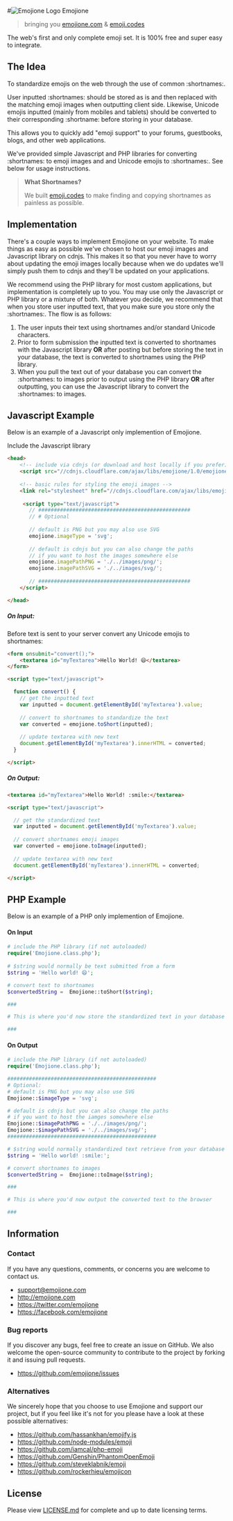 #![Emojione Logo](http://git.emojione.com/images/png/1F40C.png) Emojione 
> bringing you [emojione.com](http://emojione.com/) & [emoji.codes](http://emoji.codes.com/)

The web's first and only complete emoji set. It is 100% free and super easy to integrate.


## The Idea

To standardize emojis on the web through the use of common :shortnames:. 

User inputted :shortnames: should be stored as is and then replaced with the matching emoji images when outputting client side. Likewise, Unicode emojis inputted (mainly from mobiles and tablets) should be converted to their corresponding :shortname: before storing in your database.

This allows you to quickly add "emoji support" to your forums, guestbooks, blogs, and other web applications. 

We've provided simple Javascript and PHP libraries for converting :shortnames: to emoji images and and Unicode emojis to :shortnames:. See below for usage instructions.

> **What Shortnames?**
> 
> We built [emoji.codes](http://emoji.codes.com/) to make finding and copying shortnames as painless as possible.


## Implementation

There's a couple ways to implement Emojione on your website. To make things as easy as possible we've chosen to host our emoji images and Javascript library on cdnjs. This makes it so that you never have to worry about updating the emoji images locally because when we do updates we'll simply push them to cdnjs and they'll be updated on your applications.

We recommend using the PHP library for most custom applications, but implementation is completely up to you. You may use only the Javascript or PHP library or a mixture of both. Whatever you decide, we recommend that when you store user inputted text, that you make sure you store only the :shortnames:. The flow is as follows:

1. The user inputs their text using shortnames and/or standard Unicode characters.
2. Prior to form submission the inputted text is converted to shortnames with the Javascript library **OR** after posting but before storing the text in your database, the text is converted to shortnames using the PHP library.
3. When you pull the text out of your database you can convert the :shortnames: to images prior to output using the PHP library **OR** after outputting, you can use the Javascript library to convert the :shortnames: to images.



## Javascript Example

Below is an example of a Javascript only implemention of Emojione. 

Include the Javascript library
```html
<head>
	<!-- include via cdnjs (or download and host locally if you prefer) -->
    <script src="//cdnjs.cloudflare.com/ajax/libs/emojione/1.0/emojione.min.js" type="text/javascript"></script>
    
    <!-- basic rules for styling the emoji images -->
    <link rel="stylesheet" href="//cdnjs.cloudflare.com/ajax/libs/emojione/1.0/emojione.min.css" type="text/css" media="all" />
    
     <script type="text/javascript">
       // #################################################
       // # Optional
       
       // default is PNG but you may also use SVG
       emojione.imageType = 'svg';
       
       // default is cdnjs but you can also change the paths 
       // if you want to host the images somewhere else
       emojione.imagePathPNG = './../images/png/';
       emojione.imagePathSVG = './../images/svg/';
       
       // #################################################
    </script>

</head>
```


##### On Input:
Before text is sent to your server convert any Unicode emojis to shortnames:
```html
<form onsubmit="convert();">
	<textarea id="myTextarea">Hello World! 😄</textarea>
</form>

<script type="text/javascript">

  function convert() {
    // get the inputted text
    var inputted = document.getElementById('myTextarea').value;
    
    // convert to shortnames to standardize the text
    var converted = emojione.toShort(inputted);
  
    // update textarea with new text
    document.getElementById('myTextarea').innerHTML = converted;
  }

</script>
```



##### On Output:

```html
<textarea id="myTextarea">Hello World! :smile:</textarea>

<script type="text/javascript">

  // get the standardized text
  var inputted = document.getElementById('myTextarea').value;
  
  // convert shortnames emoji images
  var converted = emojione.toImage(inputted);
  
  // update textarea with new text
  document.getElementById('myTextarea').innerHTML = converted;

</script>
```


## PHP Example

Below is an example of a PHP only implemention of Emojione. 

#### On Input 
```php
# include the PHP library (if not autoloaded)
require('Emojione.class.php');
  
# $string would normally be text submitted from a form
$string = 'Hello world! 😄';

# convert text to shortnames
$convertedString =  Emojione::toShort($string); 

###

# This is where you'd now store the standardized text in your database

###
```


#### On Output 
```php
# include the PHP library (if not autoloaded)
require('Emojione.class.php');

################################################ 
# Optional:
# default is PNG but you may also use SVG
Emojione::$imageType = 'svg';

# default is cdnjs but you can also change the paths
# if you want to host the iamges somewhere else
Emojione::$imagePathPNG = './../images/png/';
Emojione::$imagePathSVG = './../images/svg/';
################################################ 

# $string would normally standardized text retrieve from your database
$string = 'Hello world! :smile:';

# convert shortnames to images
$convertedString =  Emojione::toImage($string); 

###

# This is where you'd now output the converted text to the browser

###
```

## Information

### Contact

If you have any questions, comments, or concerns you are welcome to contact us.

* [support@emojione.com](mailto:support@emojione.com)
* http://emojione.com
* https://twitter.com/emojione
* https://facebook.com/emojione

### Bug reports

If you discover any bugs, feel free to create an issue on GitHub. We also welcome the open-source community to contribute to the project by forking it and issuing pull requests.

 *  https://github.com/emojione/issues

### Alternatives
We sincerely hope that you choose to use Emojione and support our project, but if you feel like it's not for you please have a look at these possible alternatives:

* https://github.com/hassankhan/emojify.js
* https://github.com/node-modules/emoji
* https://github.com/iamcal/php-emoji
* https://github.com/Genshin/PhantomOpenEmoji
* https://github.com/steveklabnik/emoji
* https://github.com/rockerhieu/emojicon


## License

Please view [LICENSE.md](https://github.com/Ranks/emojione/blob/master/LICENSE.md) for complete and up to date licensing terms.
